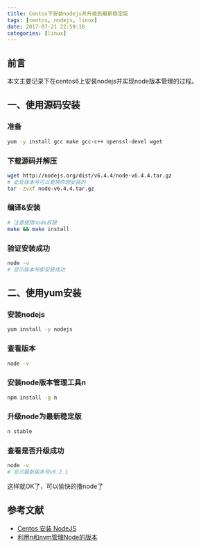 ```yaml
---
title: Centos下安装nodejs并升级到最新稳定版
tags: [centos, nodejs, linux]
date: 2017-07-21 22:59:18
categories: [linux]
---
```

## 前言
本文主要记录下在centos6上安装nodejs并实现node版本管理的过程。
<!--more-->
## 一、使用源码安装

### 准备
``` bash
yum -y install gcc make gcc-c++ openssl-devel wget
```

### 下载源码并解压
``` bash
wget http://nodejs.org/dist/v6.4.4/node-v6.4.4.tar.gz
# 此处版本号可以更换你想安装的
tar -zvxf node-v6.4.4.tar.gz
```
### 编译&安装
``` bash
# 注意使用node权限
make && make install
```
### 验证安装成功
``` bash
node -v
# 显示版本号即安装成功
```

## 二、使用yum安装
### 安装nodejs
``` bash
yum install -y nodejs
```
### 查看版本
``` bash
node -v
```
### 安装node版本管理工具n
``` bash
npm install -g n
```
### 升级node为最新稳定版
``` bash
n stable
```
### 查看是否升级成功
``` bash
node -v
# 显示最新版本号v8.2.1
```
这样就OK了，可以愉快的撸node了

## 参考文献
* [Centos 安装 NodeJS](http://www.cnblogs.com/hamy/p/3632574.html)
* [利用n和nvm管理Node的版本](http://weizhifeng.net/node-version-management-via-n-and-nvm.html)
